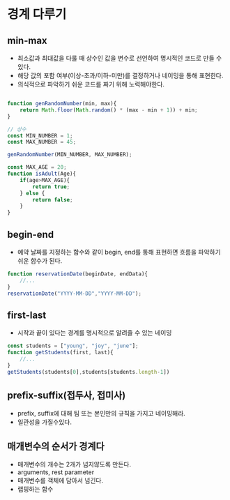 # 경계 다루기
## min-max
- 최소값과 최대값을 다룰 때 상수인 값을 변수로 선언하여 명시적인 코드로 만들 수 있다.
- 해당 값의 포함 여부(이상-초과/이하-미만)를 결정하거나 네이밍을 통해 표현한다.
- 의식적으로 파악하기 쉬운 코드를 짜기 위해 노력해야한다.
```jsx

function genRandomNumber(min, max){
    return Math.floor(Math.random() * (max - min + 1)) + min;
}

// 상수
const MIN_NUMBER = 1;
const MAX_NUMBER = 45;

genRandomNumber(MIN_NUMBER, MAX_NUMBER);

const MAX_AGE = 20;
function isAdult(Age){
    if(age>MAX_AGE){
        return true;
    } else {
        return false;
    }
}
```

## begin-end
- 예약 날짜를 지정하는 함수와 같이 begin, end를 통해 표현하면 흐름을 파악하기 쉬운 함수가 된다.
```jsx
function reservationDate(beginDate, endData){
    //...
}
reservationDate("YYYY-MM-DD","YYYY-MM-DD");
```

## first-last
- 시작과 끝이 있다는 경계를 명시적으로 알려줄 수 있는 네이밍

```jsx
const students = ["young", "joy", "june"];
function getStudents(first, last){
    //...
}
getStudents(students[0],students[students.length-1])
```

## prefix-suffix(접두사, 접미사)
- prefix, suffix에 대해 팀 또는 본인만의 규칙을 가지고 네이밍해라.
- 일관성을 가질수있다.

## 매개변수의 순서가 경계다
- 매개변수의 개수는 2개가 넘지않도록 만든다.
- arguments, rest parameter
- 매개변수를 객체에 담아서 넘긴다.
- 랩핑하는 함수